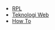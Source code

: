 * [RPL](/rpl/content/introduction)
* [Teknologi Web](/tekweb/index)
* [How To](/howto/content/introduction)

